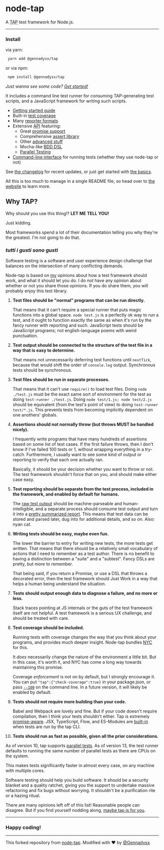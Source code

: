 # node-tap

A <abbr title="Test Anything Protocol">TAP</abbr> test framework for
Node.js.

***
### Install
via yarn:
```sh
 yarn add @gennadysx/tap
```
or via npm:
```sh
 npm install @gennadysx/tap
```


_Just wanna see some code? [Get started!](http://www.node-tap.org/basics/)_

It includes a command line test runner for consuming TAP-generating test
scripts, and a JavaScript framework for writing such scripts.

* [Getting started guide](http://www.node-tap.org/basics/)
* Built-in [test coverage](http://www.node-tap.org/coverage/)
* Many [reporter formats](http://www.node-tap.org/reporting/)
* Extensive [API](http://www.node-tap.org/api/) featuring:
  * Great [promise support](http://www.node-tap.org/promises/)
  * Comprehensive [assert library](http://www.node-tap.org/asserts/)
  * Other [advanced stuff](http://www.node-tap.org/advanced/)
  * Mocha-like [BDD DSL](http://www.node-tap.org/mochalike/)
  * [Parallel Testing](http://www.node-tap.org/parallel/)
* [Command-line interface](http://www.node-tap.org/cli/) for running tests
  (whether they use node-tap or not)

See [the changelog](http://www.node-tap.org/changelog/) for recent updates,
or just get started with [the basics](http://www.node-tap.org/basics/).

All this is too much to manage in a single README file, so head over to
[the website](http://www.node-tap.org/) to learn more.

## Why TAP?

Why should you use this thing!?  **LET ME TELL YOU!**

Just kidding.

Most frameworks spend a lot of their documentation telling you why they're
the greatest.  I'm not going to do that.

### <i lang="it" title="all tastes are tastes">tutti i gusti sono gusti</i>

Software testing is a software and user experience design challenge that
balances on the intersection of many conflicting demands.

Node-tap is based on [my](http://izs.me) opinions about how a test
framework should work, and what it should let you do.  I do _not_ have any
opinion about whether or not you share those opinions.  If you do share
them, you will probably enjoy this test library.

1. **Test files should be "normal" programs that can be run directly.**

   That means that it can't require a special runner that puts magic
   functions into a global space.  `node test.js` is a perfectly ok way to
   run a test, and it ought to function exactly the same as when it's run
   by the fancy runner with reporting and such.  JavaScript tests should be
   JavaScript programs; not english-language poems with weird punctuation.

2. **Test output should be connected to the structure of the test file in a
   way that is easy to determine.**

   That means not unnecessarily deferring test functions until `nextTick`,
   because that would shift the order of `console.log` output.  Synchronous
   tests should be synchronous.

3. **Test files should be run in separate processes.**

   That means that it can't use `require()` to load test files.  Doing
   `node ./test.js` must be the exact same sort of environment for the test
   as doing `test-runner ./test.js`.  Doing `node test/1.js; node
   test/2.js` should be equivalent (from the test's point of view) to doing
   `test-runner test/*.js`.  This prevents tests from becoming implicitly
   dependent on one anothers' globals.

4. **Assertions should not normally throw (but throws MUST be handled
   nicely).**

   I frequently write programs that have many hundreds of assertions based
   on some list of test cases.  If the first failure throws, then I don't
   know if I've failed 100 tests or 1, without wrapping everything in a
   try-catch.  Furthermore, I usually want to see some kind of output or
   reporting to verify that each one actually ran.

   Basically, it should be your decision whether you want to throw or not.
   The test framework shouldn't force that on you, and should make either
   case easy.

5. **Test reporting should be separate from the test process, included in
   the framework, and enabled by default for humans.**

   The [raw test output](https://www.node-tap.org/tap-format/) should be
   machine-parseable and human-intelligible, and a separate process should
   consume test output and turn it into a [pretty summarized
   report](https://www.node-tap.org/reporting/).  This means that test data
   can be stored and parsed later, dug into for additional details, and so
   on.  Also: nyan cat.

6. **Writing tests should be easy, maybe even fun.**

   The lower the barrier to entry for writing new tests, the more tests get
   written.  That means that there should be a relatively small vocabulary
   of actions that I need to remember as a test author.  There is no
   benefit to having a distinction between a "suite" and a "subtest".
   Fancy DSLs are pretty, but more to remember.

   That being said, if you return a Promise, or use a DSL that throws a
   decorated error, then the test framework should Just Work in a way that
   helps a human being understand the situation.

7. **Tests should output enough data to diagnose a failure, and no more or
   less.**

   Stack traces pointing at JS internals or the guts of the test framework
   itself are not helpful.  A test framework is a serious UX challenge, and
   should be treated with care.

8. **Test coverage should be included.**

   Running tests with coverage changes the way that you think about your
   programs, and provides much deeper insight.  Node-tap bundles
   [NYC](https://istanbul.js.org/) for this.

   It _does_ necessarily change the nature of the environment a little bit.
   But in this case, it's worth it, and NYC has come a long way towards
   maintaining this promise.

   Coverage _enforcement_ is not on by default, but I strongly encourage
   it.  You can put `"tap":{"check-coverage":true}` in your package.json,
   or pass [`--100`](https://www.node-tap.org/100/) on the command line.
   In a future version, it will likely be enabled by default.

9. **Tests should not require more building than your code.**

   Babel and Webpack are lovely and fine.  But if your code doesn't require
   compilation, then I think your tests shouldn't either.  Tap is extremely
   [promise-aware](https://www.node-tap.org/promises/).  JSX, TypeScript,
   Flow, and ES-Modules are
   [built-in](https://www.node-tap.org/using-with/) when tests are run by
   the tap CLI.

10. **Tests should run as fast as possible, given all the prior
    considerations.**

   As of version 10, tap supports [parallel
   tests](https://www.node-tap.org/parallel/).  As of version 13, the test
   runner defaults to running the same number of parallel tests as there
   are CPUs on the system.

   This makes tests significantly faster in almost every case, on any machine
   with multiple cores.

Software testing should help you build software.  It should be a security
blanket and a quality ratchet, giving you the support to undertake massive
refactoring and fix bugs without worrying.  It shouldn't be a purification
rite or a hazing ritual.

There are many opinions left off of this list!  Reasonable people can
disagree.  But if you find yourself nodding along, [maybe tap is for
you](https://www.node-tap.org/basics/).

***
### Happy coding!

***
This forked repository from [node-tap](https://www.npmjs.com/package/node-tap).
Modified with ❤️ by [@Gennadysx](https://twitter.com/gennadysx).